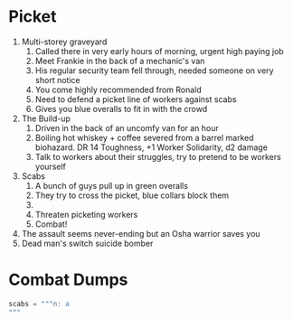 # Picket
1. Multi-storey graveyard
	1. Called there in very early hours of morning, urgent high paying job
	2. Meet Frankie in the back of a mechanic's van
	3. His regular security team fell through, needed someone on very short notice
	4. You come highly recommended from Ronald
	5. Need to defend a picket line of workers against scabs
	6. Gives you blue overalls to fit in with the crowd
2. The Build-up
	1. Driven in the back of an uncomfy van for an hour
	2. Boiling hot whiskey + coffee severed from a barrel marked biohazard. DR 14 Toughness, +1 Worker Solidarity, d2 damage
	3. Talk to workers about their struggles, try to pretend to be workers yourself 
3. Scabs
	1. A bunch of guys pull up in green overalls
	2. They try to cross the picket, blue collars block them
	3. 
	4. Threaten picketing workers
	5. Combat! 
4. The assault seems never-ending but an Osha warrior saves you
5. Dead man's switch suicide bomber

# Combat Dumps
```py
scabs = """n: a 
"""
```

<!--stackedit_data:
eyJoaXN0b3J5IjpbMTgwMDMwMTY4MCwtNDA5NzcxMTg0LC0xMz
A3NjI3NDI5LC0xMjE0NTc3MTUyLC03Nzc5MjQxMTksLTIwOTI1
Mzk3OTMsLTE2NzY5ODQ2ODQsLTEyNzM1Nzk4NzcsLTEyMDk3MD
gyNTksMTg1OTM3NzY0LDgwMTYxMDYzMCwtMTc4NDA0MDAyLDEz
NDI5NDgxNDQsLTIwODg3NDY2MTIsNzMwOTk4MTE2XX0=
-->